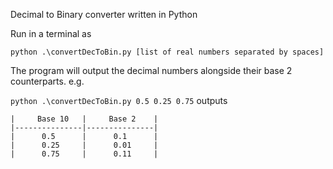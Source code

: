 Decimal to Binary converter written in Python

Run in a terminal as

`python .\convertDecToBin.py [list of real numbers separated by spaces]`

The program will output the decimal numbers alongside their base 2 counterparts. e.g.

`python .\convertDecToBin.py 0.5 0.25 0.75` outputs

```
|     Base 10   |     Base 2    |
|---------------|---------------|
|      0.5      |      0.1      |
|      0.25     |      0.01     |
|      0.75     |      0.11     |
```
